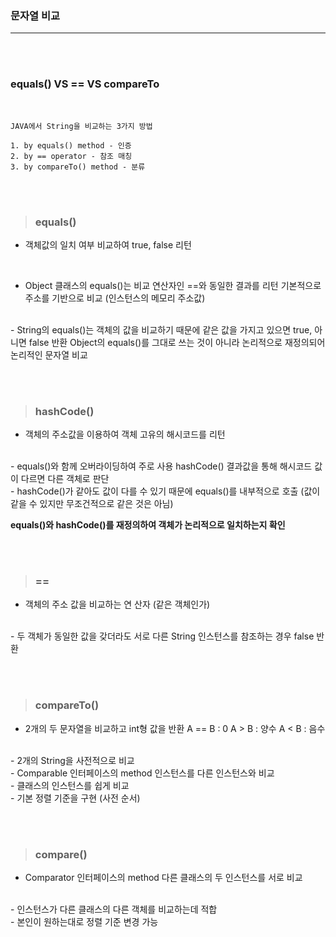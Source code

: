 ### 문자열 비교
---

<br><br>

### equals() VS == VS compareTo

<br>

~~~
JAVA에서 String을 비교하는 3가지 방법

1. by equals() method - 인증
2. by == operator - 참조 매칭
3. by compareTo() method - 분류
~~~

<br><br>

>### __equals()__
- 객체값의 일치 여부 비교하여 true, false 리턴
<br>

- Object 클래스의 equals()는 비교 연산자인 ==와 동일한 결과를 리턴
기본적으로 주소를 기반으로 비교 (인스턴스의 메모리 주소값)
<br>
- String의 equals()는 객체의 값을 비교하기 때문에 같은 값을 가지고 있으면 true, 아니면 false 반환
Object의 equals()를 그대로 쓰는 것이 아니라 논리적으로 재정의되어 논리적인 문자열 비교

<br><br>

>### __hashCode()__
- 객체의 주소값을 이용하여 객체 고유의 해시코드를 리턴
<br>
- equals()와 함께 오버라이딩하여 주로 사용
hashCode() 결과값을 통해 해시코드 값이 다르면 다른 객체로 판단
<br>
- hashCode()가 같아도 값이 다를 수 있기 때문에 equals()를 내부적으로 호출
(값이 같을 수 있지만 무조건적으로 같은 것은 아님)

__equals()와 hashCode()를 재정의하여 객체가 논리적으로 일치하는지 확인__

<br><br>

>### __==__
- 객체의 주소 값을 비교하는 연 산자
  (같은 객체인가)
<br>
- 두 객체가 동일한 값을 갖더라도 서로 다른 String 인스턴스를 참조하는 경우 false 반환

<br><br>

>### __compareTo()__
- 2개의 두 문자열을 비교하고 int형 값을 반환
A == B : 0
A > B : 양수
A < B : 음수
<br>
- 2개의 String을 사전적으로 비교
<br>
- Comparable 인터페이스의 method
인스턴스를 다른 인스턴스와 비교
<br>
- 클래스의 인스턴스를 쉽게 비교
<br>
- 기본 정렬 기준을 구현 (사전 순서)

<br><br>

>### __compare()__
- Comparator 인터페이스의 method
다른 클래스의 두 인스턴스를 서로 비교
<br>
- 인스턴스가 다른 클래스의 다른 객체를 비교하는데 적합
<br>
- 본인이 원하는대로 정렬 기준 변경 가능
